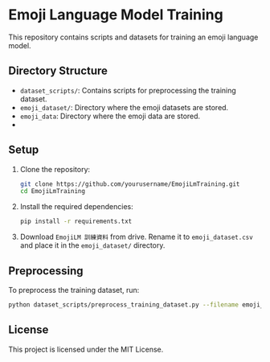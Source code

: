 # Emoji Language Model Training

This repository contains scripts and datasets for training an emoji language model.

## Directory Structure

- `dataset_scripts/`: Contains scripts for preprocessing the training dataset.
- `emoji_dataset/`: Directory where the emoji datasets are stored.
- `emoji_data`: Directory where the emoji data are stored.
-
## Setup

1. Clone the repository:
    ```sh
    git clone https://github.com/yourusername/EmojiLmTraining.git
    cd EmojiLmTraining
    ```

2. Install the required dependencies:
    ```sh
    pip install -r requirements.txt
    ```

3. Download `EmojiLM 訓練資料` from drive. Rename it to `emoji_dataset.csv` and place it in the `emoji_dataset/` directory.

## Preprocessing

To preprocess the training dataset, run:
```sh
python dataset_scripts/preprocess_training_dataset.py --filename emoji_dataset/emoji_dataset.csv
```

## License

This project is licensed under the MIT License.